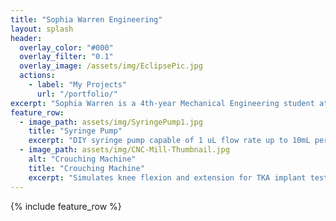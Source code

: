 ```yaml
---
title: "Sophia Warren Engineering"
layout: splash
header:
  overlay_color: "#000"
  overlay_filter: "0.1"
  overlay_image: /assets/img/EclipsePic.jpg
  actions:
    - label: "My Projects"
      url: "/portfolio/"
excerpt: "Sophia Warren is a 4th-year Mechanical Engineering student at Vanderbilt University."
feature_row:
  - image_path: assets/img/SyringePump1.jpg
    title: "Syringe Pump"
    excerpt: "DIY syringe pump capable of 1 uL flow rate up to 10mL per minute. "
  - image_path: assets/img/CNC-Mill-Thumbnail.jpg
    alt: "Crouching Machine"
    title: "Crouching Machine"
    excerpt: "Simulates knee flexion and extension for TKA implant testing."
---
```


{% include feature_row %}

